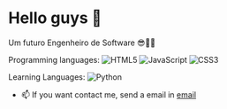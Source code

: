 # Hello guys 🤙

Um futuro Engenheiro de Software 😎🤙🤙

Programming languages: ![HTML5](https://img.shields.io/badge/-HTML5-yellow?style=flat-circle&logo=html5) ![JavaScript](https://img.shields.io/badge/-JavaScript-yellow?style=flat-circle&logo=javascript) ![CSS3](https://img.shields.io/badge/-CSS3-yellow?style=flat-circle&logo=css3)

Learning Languages: ![Python](https://img.shields.io/badge/-Python-yellow?style=flat-circle&logo=Python)

- 📫 If you want contact me, send a email in [email](vitorgsg794@gmail.com)


<!---
VitorGabrieldosSantosG/VitorGabrieldosSantosG is a ✨ special ✨ repository because its `README.md` (this file) appears on your GitHub profile.
You can click the Preview link to take a look at your changes.
--->
